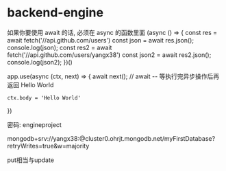# backend-engine

如果你要使用 await 的话, 必须在 async 的函数里面
(async () => {
    const res = await fetch('//api.github.com/users')
    const json = await res.json();
    console.log(json);
    const res2 = await fetch('//api.github.com/users/yangx38')
    const json2 = await res2.json();
    console.log(json2);
})()

app.use(async (ctx, next) => {
    await next(); // await -- 等执行完异步操作后再返回 Hello World

    ctx.body = 'Hello World'
})

密码: engineproject

mongodb+srv://yangx38:<password>@cluster0.ohrjt.mongodb.net/myFirstDatabase?retryWrites=true&w=majority

put相当与update